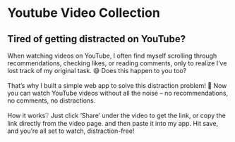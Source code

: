 # Youtube Video Collection

## Tired of getting distracted on YouTube?

When watching videos on YouTube, I often find myself scrolling through recommendations, checking likes, or reading comments, only to realize I’ve lost track of my original task. 😅 Does this happen to you too?
</br></br>
That’s why I built a simple web app to solve this distraction problem! 🙌 Now you can watch YouTube videos without all the noise – no recommendations, no comments, no distractions.
</br></br>
How it works❔
Just click ‘Share’ under the video to get the link, or copy the link directly from the video page. and then paste it into my app. Hit save, and you’re all set to watch, distraction-free!
